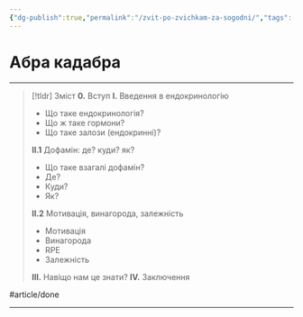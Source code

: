 ```yaml
---
{"dg-publish":true,"permalink":"/zvit-po-zvichkam-za-sogodni/","tags":["gardenEntry"]}
---
```


# Абра кадабра
---
> [!tldr] Зміст
> **0.** Вступ
> **І.** Введення в ендокринологію
>    - Що таке ендокринологія?
>    - Що ж таке гормони?
>    - Що таке залози (ендокринні)?
>
> **ІІ.1** Дофамін: де? куди? як?
>   - Що таке взагалі дофамін?
>   - Де?
>   - Куди?
>   - Як?
>
> **ІІ.2** Мотивація, винагорода, залежність
>   - Мотивація
>   - Винагорода
>   - RPE
>   - Залежність
>
> **ІІІ.** Навіщо нам це знати?
> **IV.** Заключення

#article/done
___